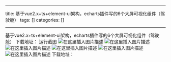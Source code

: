 
--- 
title:  基于vue2.x+ts+element-ui架构，echarts插件写的6个大屏可视化组件（驾驶舱） 
tags: []
categories: [] 

---
基于vue2.x+ts+element-ui架构，echarts插件写的6个大屏可视化组件（驾驶舱） 下载地址： 运行截图 <img src="https://img-blog.csdnimg.cn/3076c890abfc4095b28f135dd8c64c12.png" alt="在这里插入图片描述"> <img src="https://img-blog.csdnimg.cn/f3003efd41114850bff6e2ff71945b42.png" alt="在这里插入图片描述"> <img src="https://img-blog.csdnimg.cn/bb57a7502aa648238916443c458edc02.png" alt="在这里插入图片描述"> <img src="https://img-blog.csdnimg.cn/f6eb5830db1b4096975697d9592155c6.png" alt="在这里插入图片描述"> <img src="https://img-blog.csdnimg.cn/44f81d8920f84af297025ddccbf01559.png" alt="在这里插入图片描述"> <img src="https://img-blog.csdnimg.cn/60f45287526b4193a21613e55c65e5df.png" alt="在这里插入图片描述"> 下载地址：
